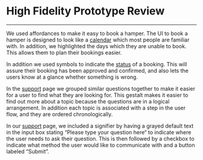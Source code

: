 # High Fidelity Prototype Review
---

We used affordances to make it easy to book a hamper. The UI to book a hamper is designed to look like a [calendar](ReviewImages/Calendar.png) which most people are familiar with. In addition, we highlighted the days which they are unable to book. This allows them to plan their bookings easier.

In addition we used symbols to indicate the [status](ReviewImages/Confirm.png) of a booking. This will assure their booking has been approved and confirmed, and also lets the users know at a glance whether something is wrong.

In the [support](ReviewImages/Faq.png) page we grouped similar questions together to make it easier for a user to find what they are looking for. This gestalt makes it easier to find out more about a topic because the questions are in a logical arrangement. In addition each topic is associated with a step in the user flow, and they are ordered chronologically.

In our [support](ReviewImages/Question.png) page, we included a signifier by having a grayed default text in the input box stating “Please type your question here“ to indicate where the user needs to ask their question. This is then followed by a checkbox to indicate what method the user would like to communicate with and a button labeled “Submit”.
